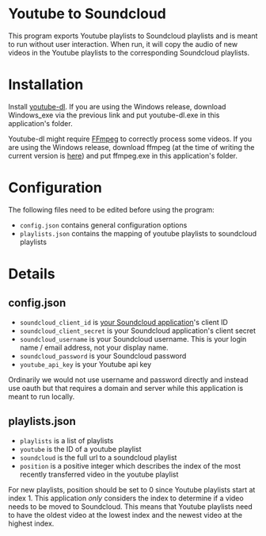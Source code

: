 # Youtube to Soundcloud
This program exports Youtube playlists to Soundcloud playlists and is meant to run without user interaction. When run, it will copy the audio of new videos in the Youtube playlists to the corresponding Soundcloud playlists.

# Installation
Install [youtube-dl](https://rg3.github.io/youtube-dl/download.html). If you are using the Windows release, download Windows_exe via the previous link and put youtube-dl.exe in this application's folder.

Youtube-dl might require [FFmpeg](https://ffmpeg.org/download.html) to correctly process some videos. If you are using the Windows release, download ffmpeg (at the time of writing the current version is [here](http://ffmpeg.zeranoe.com/builds/win64/static/ffmpeg-3.3.2-win64-static.zip)) and put ffmpeg.exe in this application's folder.

# Configuration
The following files need to be edited before using the program:
* `config.json` contains general configuration options
* `playlists.json` contains the mapping of youtube playlists to soundcloud playlists

# Details
## config.json
* `soundcloud_client_id` is [your Soundcloud application](https://soundcloud.com/you/apps)'s client ID
* `soundcloud_client_secret` is your Soundcloud application's client secret
* `soundcloud_username` is your Soundcloud username. This is your login name / email address, not your display name.
* `soundcloud_password` is your Soundcloud password
* `youtube_api_key` is your Youtube api key

Ordinarily we would not use username and password directly and instead use oauth but that requires a domain and server while this application is meant to run locally.

## playlists.json
* `playlists` is a list of playlists
* `youtube` is the ID of a youtube playlist
* `soundcloud` is the full url to a soundcloud playlist
* `position` is a positive integer which describes the index of the most recently transferred video in the youtube playlist

For new playlists, position should be set to 0 since Youtube playlists start at index 1. This application *only* considers the index to determine if a video needs to be moved to Soundcloud. This means that Youtube playlists need to have the oldest video at the lowest index and the newest video at the highest index.
